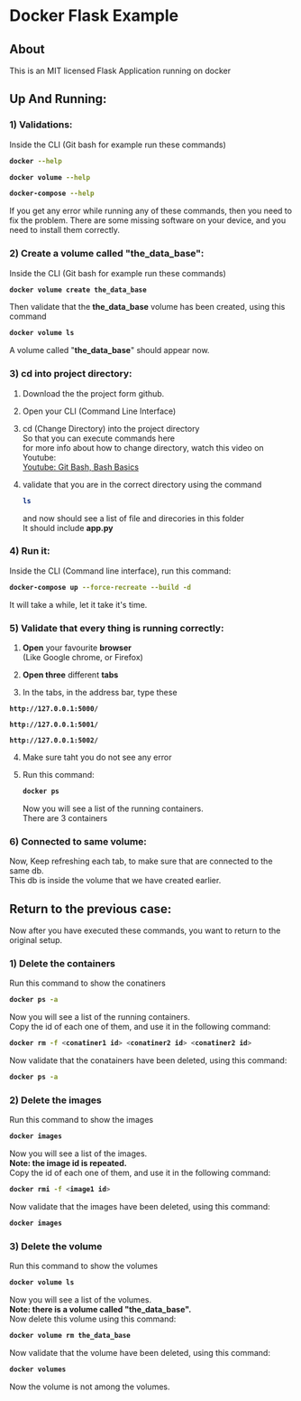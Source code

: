 # Docker Flask Example

## About

This is an MIT licensed Flask Application running on docker






## Up And Running:

### 1) Validations:
Inside the CLI (Git bash for example run these commands)

<b>

```bash
docker --help
```
```bash
docker volume --help
```
```bash
docker-compose --help
```
</b>
If you get any error while running any of these commands, then you
need to fix the problem.  
There are some missing software on your device, 
and you need to install them correctly.






### 2) Create a volume called "the_data_base":


Inside the CLI (Git bash for example run these commands)

<b>

```bash
docker volume create the_data_base
```
</b>

Then validate that the **the_data_base** volume has been created, using
this command
<b>

```bash
docker volume ls
```
</b>

A volume called "**the_data_base**" should appear now.






### 3) cd into project directory:

1. Download the the project form github.
2. Open your CLI (Command Line Interface)
3. cd (Change Directory) into the project directory  
	So that you can execute commands here  
	for more info about how to change directory, 
	watch this video on Youtube:<br><a 
	href="https://www.youtube.com/watch?v=oQc-2gsjgDg">
	Youtube: Git Bash, Bash Basics</a>
4. validate that you are in the correct directory using the command  
	<b>
	
	```bash
	ls
	```
	
	</b>

	and now should see a list of file and direcories in this folder  
	It should include **app.py**




### 4) Run it:
Inside the CLI (Command line interface), run this command:
<b>

```bash
docker-compose up --force-recreate --build -d
```

</b>
It will take a while, let it take it's time.




### 5) Validate that every thing is running correctly:


1. **Open** your favourite **browser**  
(Like Google chrome, or Firefox)

2. **Open three** different **tabs**

3. In the tabs, in the address bar, type these

<b>

```address
http://127.0.0.1:5000/
```
```address
http://127.0.0.1:5001/
```
```address
http://127.0.0.1:5002/
```

</b>


4. Make sure taht you do not see any error



5. Run this command:

	<b>
	
	```bash
	docker ps
	```
	
	</b>
	Now you will see a list of the running containers.<br>
	There are 3 containers






### 6) Connected to same volume:

Now, Keep refreshing each tab, to make sure that are connected 
to the same db.  
This db is inside the volume that we have created earlier.















## Return to the previous case:

Now after you have executed these commands, you want to return to the
original setup.



### 1) Delete the containers

Run this command to show the conatiners

<b>

```bash
docker ps -a
```

</b>
Now you will see a list of the running containers.<br>
Copy the id of each one of them, and use it in the following command:
<b>

```bash
docker rm -f <conatiner1 id> <conatiner2 id> <conatiner2 id>
```

</b>
Now validate that the conatainers have been deleted, using this command:
<b>

```bash
docker ps -a
```

</b>






### 2) Delete the images

Run this command to show the images

<b>

```bash
docker images
```

</b>
Now you will see a list of the images.<br>
<b>Note: the image id is repeated.</b><br>
Copy the id of each one of them, and use it in the following command:

<b>

```bash
docker rmi -f <image1 id>
```

</b>
Now validate that the images have been deleted, using this command:
<b>

```bash
docker images
```

</b>



### 3) Delete the volume

Run this command to show the volumes

<b>

```bash
docker volume ls
```

</b>
Now you will see a list of the volumes.<br>
<b>Note: there is a volume called "the_data_base".</b><br>
Now delete this volume using this command:
<b>

```bash
docker volume rm the_data_base
```

</b>
Now validate that the volume have been deleted, using this command:
<b>

```bash
docker volumes
```

</b>

Now the volume is not among the volumes.



